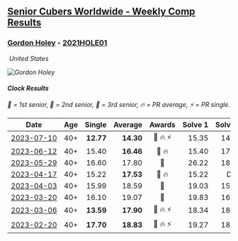 <style>table {white-space: nowrap;}</style>
<link rel="stylesheet" type="text/css" href="/scw-comp/css/flags.css" />

## [Senior Cubers Worldwide - Weekly Comp Results](/scw-comp/results/)
### [Gordon Holey](README.md) - [2021HOLE01](https://www.worldcubeassociation.org/persons/2021HOLE01?event=clock)

<i class="flag flag-US" />&nbsp;United States

![Gordon Holey](1642020105.jpg)

#### Clock Results

<span style="white-space: nowrap;">🥇 = 1st senior</span>, <span style="white-space: nowrap;">🥈 = 2nd senior</span>, <span style="white-space: nowrap;">🥉 = 3rd senior</span>, <span style="white-space: nowrap;">🔥 = PR average</span>, <span style="white-space: nowrap;">⚡ = PR single</span>.

| Date | Age | Single | Average | Awards | Solve 1 | Solve 2 | Solve 3 | Solve 4 | Solve 5 | Video |
| :--: | :--: | --: | --: | :--: | --: | --: | --: | --: | --: | :-- |
| [2023-07-10](../../results/2023-07-10/clock.md) | 40+ | **12.77** | **14.30** | 🥈 🔥 ⚡ | 15.35 | 14.31 | 18.69 | **12.77** | 13.24 | [Desktop](https://www.facebook.com/events/290406996735190/permalink/296233549485868) / [Mobile](https://m.facebook.com/events/290406996735190?view=permalink&id=296233549485868) |
| [2023-06-12](../../results/2023-06-12/clock.md) | 40+ | 15.40 | **16.46** | 🥉 🔥 | 15.40 | 17.65 | 16.51 | 16.71 | 16.17 | [Desktop](https://www.facebook.com/events/252304080823510/permalink/259233273463924) / [Mobile](https://m.facebook.com/events/252304080823510?view=permalink&id=259233273463924) |
| [2023-05-29](../../results/2023-05-29/clock.md) | 40+ | 16.60 | 17.80 | 🥉 | 26.22 | 18.15 | 17.79 | 16.60 | 17.47 | [Desktop](https://www.facebook.com/766997877/videos/230890816359434) / [Mobile](https://m.facebook.com/766997877/videos/230890816359434) |
| [2023-04-17](../../results/2023-04-17/clock.md) | 40+ | 15.22 | **17.53** | 🥉 🔥 | 15.22 | DNF | 18.53 | 18.51 | 15.55 | [Desktop](https://www.facebook.com/766997877/videos/146214781596698) / [Mobile](https://m.facebook.com/766997877/videos/146214781596698) |
| [2023-04-03](../../results/2023-04-03/clock.md) | 40+ | 15.99 | 18.59 | 🥉 | 19.03 | 15.99 | 19.22 | 19.60 | 17.53 | [Desktop](https://www.facebook.com/766997877/videos/1367029157481341) / [Mobile](https://m.facebook.com/766997877/videos/1367029157481341) |
| [2023-03-20](../../results/2023-03-20/clock.md) | 40+ | 16.10 | 19.07 | 🥉 | 19.83 | 16.87 | 26.18 | 16.10 | 20.50 | [Desktop](https://www.facebook.com/766997877/videos/249900170724680) / [Mobile](https://m.facebook.com/766997877/videos/249900170724680) |
| [2023-03-06](../../results/2023-03-06/clock.md) | 40+ | **13.59** | **17.90** | 🥈 🔥 ⚡ | 18.34 | 18.31 | 17.04 | **13.59** | DNF | [Desktop](https://www.facebook.com/766997877/videos/1608991232954337) / [Mobile](https://m.facebook.com/766997877/videos/1608991232954337) |
| [2023-02-20](../../results/2023-02-20/clock.md) | 40+ | **17.70** | **18.83** | 🥈 🔥 ⚡ | 19.27 | 18.41 | **17.70** | 19.43 | 18.81 | [Desktop](https://www.facebook.com/766997877/videos/166200822890397) / [Mobile](https://m.facebook.com/766997877/videos/166200822890397) |


<!-- Global site tag (gtag.js) - Google Analytics -->
<script async src="https://www.googletagmanager.com/gtag/js?id=UA-86348435-3"></script>
<script>window.dataLayer = window.dataLayer || []; function gtag() {dataLayer.push(arguments);} gtag('js', new Date()); gtag('config', 'UA-86348435-3');</script>
